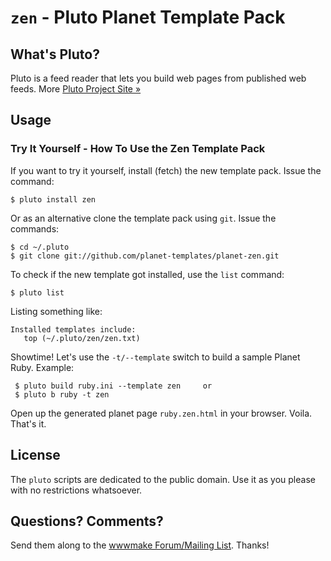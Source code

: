 # `zen` -  Pluto Planet Template Pack

## What's Pluto?

Pluto is a feed reader that lets you build web pages from published
web feeds. More [Pluto Project Site »](http://feedreader.github.io)


## Usage

### Try It Yourself - How To Use the Zen Template Pack

If you want to try it yourself, install (fetch) the new template pack. Issue the command:

    $ pluto install zen

Or as an alternative clone the template pack using `git`. Issue the commands:

    $ cd ~/.pluto
    $ git clone git://github.com/planet-templates/planet-zen.git

To check if the new template got installed, use the `list` command:

    $ pluto list

Listing something like:

    Installed templates include:
       top (~/.pluto/zen/zen.txt)

Showtime! Let's use the `-t/--template` switch to build a sample Planet Ruby. Example:

     $ pluto build ruby.ini --template zen     or
     $ pluto b ruby -t zen

Open up the generated planet page `ruby.zen.html` in your browser. Voila. That's it.


## License

The `pluto` scripts are dedicated to the public domain.
Use it as you please with no restrictions whatsoever.

## Questions? Comments?

Send them along to the [wwwmake Forum/Mailing List](http://groups.google.com/group/wwwmake).
Thanks!
